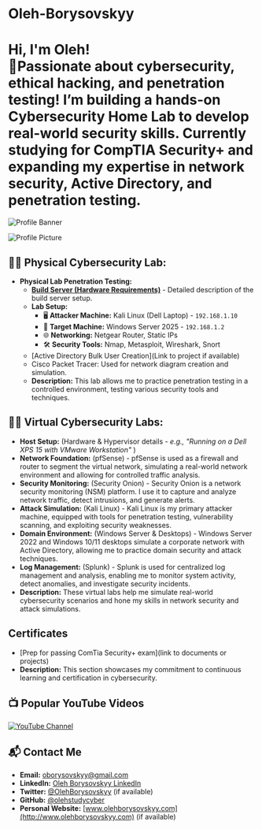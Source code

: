 # Oleh-Borysovskyy

<h1>Hi, I'm Oleh! <br/>🔹Passionate about cybersecurity, ethical hacking, and penetration testing! I’m building a hands-on Cybersecurity Home Lab to develop real-world security skills. Currently studying for CompTIA Security+ and expanding my expertise in network security, Active Directory, and penetration testing.</h1>

![Profile Banner](link_to_banner_image)

![Profile Picture](link_to_profile_picture)

<h2>👨‍💻 Physical Cybersecurity Lab:</h2>

* **Physical Lab Penetration Testing:**
    * **[Build Server (Hardware Requirements)](BUILD_SERVER.md)** - Detailed description of the build server setup.
    * **Lab Setup:**
        * 🖥️ **Attacker Machine:** Kali Linux (Dell Laptop) - `192.168.1.10`
        * 🏴 **Target Machine:** Windows Server 2025 - `192.168.1.2`
        * 🌐 **Networking:** Netgear Router, Static IPs
        * 🛠️ **Security Tools:** Nmap, Metasploit, Wireshark, Snort
    * [Active Directory Bulk User Creation](Link to project if available)
    * Cisco Packet Tracer: Used for network diagram creation and simulation.
    * **Description:** This lab allows me to practice penetration testing in a controlled environment, testing various security tools and techniques.

<h2>👨‍💻 Virtual Cybersecurity Labs:</h2>

* **Host Setup:** (Hardware & Hypervisor details - *e.g., "Running on a Dell XPS 15 with VMware Workstation"* )
* **Network Foundation:** (pfSense) - pfSense is used as a firewall and router to segment the virtual network, simulating a real-world network environment and allowing for controlled traffic analysis.
* **Security Monitoring:** (Security Onion) - Security Onion is a network security monitoring (NSM) platform. I use it to capture and analyze network traffic, detect intrusions, and generate alerts.
* **Attack Simulation:** (Kali Linux) - Kali Linux is my primary attacker machine, equipped with tools for penetration testing, vulnerability scanning, and exploiting security weaknesses.
* **Domain Environment:** (Windows Server & Desktops) - Windows Server 2022 and Windows 10/11 desktops simulate a corporate network with Active Directory, allowing me to practice domain security and attack techniques.
* **Log Management:** (Splunk) - Splunk is used for centralized log management and analysis, enabling me to monitor system activity, detect anomalies, and investigate security incidents.
* **Description:** These virtual labs help me simulate real-world cybersecurity scenarios and hone my skills in network security and attack simulations.

<h2>Certificates</h2>

* [Prep for passing ComTia Security+ exam](link to documents or projects)
* **Description:** This section showcases my commitment to continuous learning and certification in cybersecurity.

<h2>📺 Popular YouTube Videos</h2>

[![YouTube Channel](https://img.shields.io/badge/YouTube-OlehBorysovskyy1930-red)](https://www.youtube.com/@olehborysovskyy1930)

<h2>📬 Contact Me</h2>

* **Email:** [oborysovskyy@gmail.com](mailto:oborysovskyy@gmail.com)
* **LinkedIn:** [Oleh Borysovskyy LinkedIn](https://www.linkedin.com/in/oleh-borysovskyy-a2a65152/)
* **Twitter:** [@OlehBorysovskyy](https://twitter.com/OlehBorysovskyy) (if available)
* **GitHub:** [@olehstudycyber](https://github.com/olehstudycyber)
* **Personal Website:** [www.olehborysovskyy.com](http://www.olehborysovskyy.com) (if available)
